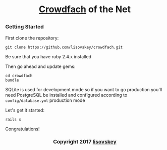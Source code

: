 # <p align="center">[Crowdfach](https://crowdfach.herokuapp.com) of the Net</p>
### Getting Started
First clone the repository:
```
git clone https://github.com/lisovskey/crowdfach.git
```
Be sure that you have ruby 2.4.x installed

Then go ahead and update gems:
```
cd crowdfach
bundle
```
SQLite is used for development mode so if you want to go production you'll need PostgreSQL be installed and configured according to `config/database.yml` production mode

Let's get it started:
```
rails s
```
Congratulations!
### <p align="center">Copyright 2017 [lisovskey](https://vk.com/lisovskey)</p>
